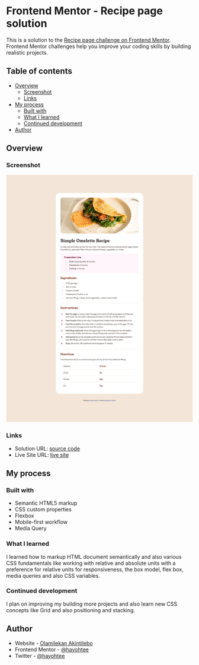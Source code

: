 # Frontend Mentor - Recipe page solution

This is a solution to the [Recipe page challenge on Frontend Mentor](https://www.frontendmentor.io/challenges/recipe-page-KiTsR8QQKm). Frontend Mentor challenges help you improve your coding skills by building realistic projects. 

## Table of contents

- [Overview](#overview)
  - [Screenshot](#screenshot)
  - [Links](#links)
- [My process](#my-process)
  - [Built with](#built-with)
  - [What I learned](#what-i-learned)
  - [Continued development](#continued-development)
- [Author](#author)

## Overview

### Screenshot

![Screenshot of the page in desktop mode](./screenshot.png)

### Links

- Solution URL: [source code](https://github.com/hayohtee/recipe-page)
- Live Site URL: [live site](https://hayohtee.github.io/recipe-page/)

## My process

### Built with

- Semantic HTML5 markup
- CSS custom properties
- Flexbox
- Mobile-first workflow
- Media Query

### What I learned

I learned how to markup HTML document semantically and also various CSS fundamentals like working with relative and absolute units with a preference for relative units for responsiveness, the box model, flex box, media queries and also CSS variables.

### Continued development

I plan on improving my building more projects and also learn new CSS concepts like Grid and also positioning and stacking.

## Author

- Website - [Olamilekan Akintilebo](https://github.com/hayohtee)
- Frontend Mentor - [@hayohtee](https://www.frontendmentor.io/profile/hayohtee)
- Twitter - [@hayohtee](https://x.com/hayohtee)
